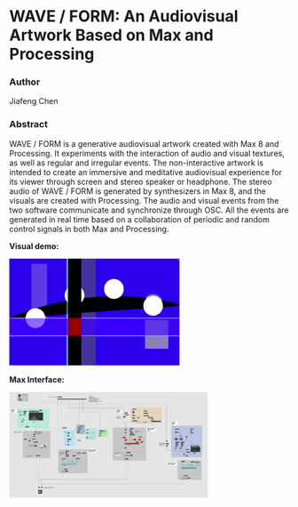 # WAVE / FORM: An Audiovisual Artwork Based on Max and Processing

### Author

Jiafeng Chen



### Abstract

WAVE / FORM is a generative audiovisual artwork created with Max 8 and Processing. It experiments with the interaction of audio and visual textures, as well as regular and irregular events. The non-interactive artwork is intended to create an immersive and meditative audiovisual experience for its viewer through screen and stereo speaker or headphone. The stereo audio of WAVE / FORM is generated by synthesizers in Max 8, and the visuals are created with Processing. The audio and visual events from the two software communicate and synchronize through OSC. All the events are generated in real time based on a collaboration of periodic and random control signals in both Max and Processing.



**Visual demo:**

<img src="visual.png" alt="png" style="zoom:30%;" />



**Max Interface:**

<img src="max.png" alt="png" style="zoom:35%;" />